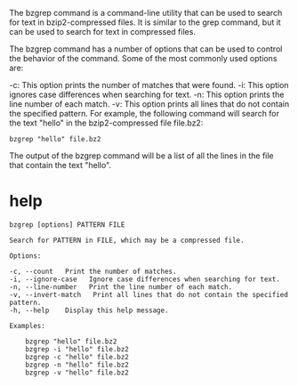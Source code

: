 The bzgrep command is a command-line utility that can be used to search for text in bzip2-compressed files. It is similar to the grep command, but it can be used to search for text in compressed files.

The bzgrep command has a number of options that can be used to control the behavior of the command. Some of the most commonly used options are:

-c: This option prints the number of matches that were found.
-i: This option ignores case differences when searching for text.
-n: This option prints the line number of each match.
-v: This option prints all lines that do not contain the specified pattern.
For example, the following command will search for the text "hello" in the bzip2-compressed file file.bz2:

`bzgrep "hello" file.bz2`

The output of the bzgrep command will be a list of all the lines in the file that contain the text "hello".



# help 

```
bzgrep [options] PATTERN FILE

Search for PATTERN in FILE, which may be a compressed file.

Options:

-c, --count   Print the number of matches.
-i, --ignore-case   Ignore case differences when searching for text.
-n, --line-number   Print the line number of each match.
-v, --invert-match   Print all lines that do not contain the specified pattern.
-h, --help    Display this help message.

Examples:

    bzgrep "hello" file.bz2
    bzgrep -i "hello" file.bz2
    bzgrep -c "hello" file.bz2
    bzgrep -n "hello" file.bz2
    bzgrep -v "hello" file.bz2
```

